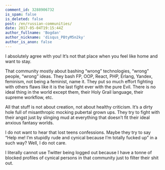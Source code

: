 ```yaml
---
comment_id: 3288906732
is_spam: false
is_deleted: false
post: /en/russian-communities/
date: 2017-05-04T19:15:44Z
author_fullname: 'Bogdan'
author_nickname: 'disqus_PBtyM5n2ky'
author_is_anon: false
---
```


<p>I absolutely agree with you! It’s not that place when you feel like home and want to stay.</p><p>That community mostly about bashing “wrong” technologies, “wrong” people, “wrong” ideas. They bash FP, OOP, React, PHP, Erlang, Yandex, feminism, not being a feminist, name it. They put so much effort fighting with others flaws like it is the last fight ever with the pure Evil. There is no ideal thing in the world except them, their Holy Grail language, their supreme workflow, etc.</p><p>All that stuff is not about creation, not about healthy criticism. It’s a dirty hole full of misanthropic mocking pubertal grown ups. They try to fight with their angst just by slinging mud at everything that doesn’t fit their ideal anxious fantasy worlds.</p><p>I do not want to hear that lost teens confessions. Maybe they try to say “Help me! I’m stupidly rude and cynical because I’m totally fucked up” in a such way? Well, I do not care.</p><p>I literally cannot use Twitter being logged out because I have a tonne of blocked profiles of cynical persons in that community just to filter their shit out.</p>
